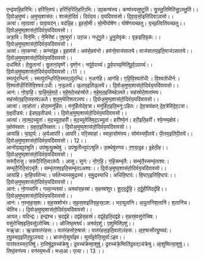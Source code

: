 

  
एन्द्र॑याहि॒हरि॑भि:। हरि॑भि॒रुप॑। हरि॑भि॒रिति॒हरि॑ऽभि:। उप॒कण्व॑स्य। कण्व॑स्यसुष्टु॒तिं। सु॒स्तु॒तिमिति॑सु॒ऽस्तु॒तिं।। दि॒वोअ॒मुष्य॑। अ॒मुष्य॒शास॑त:। शास॑तो॒दिवं॑। दिवं॑य॒य। य॒यदि॑वावसो। दि॒वा॒व॒सो॒इति॑दिवाऽवसो।।  
अत्वा॑। त्वा॒ग्रावा॑। ग्रावा॒वद॑न्। वद॑न्नि॒ह। इ॒हसो॒मी। सो॒मीघोषे॑ण। घोषे॑णयच्छतु। य॒च्छ॒त्विति॑यच्छतु।। दि॒वोअ॒मुष्य॒शास॑तो॒दिवं॑य॒यदि॑वावसो।।  
अत्रा॒वि। विने॒मि:। ने॒मिरे॑षां। ए॒षा॒मुरां॑। उरा॒न्न। नधू॑नु॒ते। धू॒नु॒तेवृक॑:। वृक॒इति॒वृक॑:।। दि॒वोअ॒मुष्य॒शास॑तो॒दिवं॑य॒यदि॑वावसो।।  
अत्वा॑। त्वा॒कण्वा॑:। कण्वा॑इ॒ह। इ॒हाव॑से। अव॑से॒हव॑न्ते। हव॑न्ते॒वाज॑सातये। वाज॑सातय॒इति॒वाज॑ऽसातये।। दि॒वोअ॒मुष्य॒शास॑तो॒दिवं॑य॒यदि॑वावसो।।  
दधा॑मिते। ते॒सु॒तानां॑। सु॒तानां॒वृष्णॆ॑। वृष्णे॒न। नपू॑र्व॒पाय्यं॑। पू॒र्व॒पाय्य॒मिति॑पू॒र्व॒ऽपाय्यं॑।। दि॒वोअ॒मुष्य॒शास॑तो॒दिवं॑य॒यदि॑वावसो।।11 ।।  
स्मत्पु॑रन्धिर्न:। स्मत्पु॑रन्धि॒रिति॒स्मत्ऽपु॑रन्धि:। न॒अग॑हि। आग॑हि। ग॒हि॒वि॒श्वतो॑धी:। वि॒श्वतो॑धीर्न:। वि॒श्वतो॑धी॒रिति॑वि॒श्वत॑:ऽधी:। न॒ऊ॒तये॑। ऊ॒तय॒इति॑ऊ॒तये॑।। दि॒वोअ॒मुष्य॒शास॑तो॒दिवं॑य॒यदि॑वावसो।।  
आन॑:। नो॒या॒हि॒। या॒हि॒म॒हे॒म॒ते॒। म॒हे॒म॒ते॒सह॑स्रोते। म॒हे॒म॒त॒इति॑महेऽमते। सह॑स्रोते॒शता॑मघ। सह॑स्रोत॒इति॒सहस्र॑ऽऊते। श॒त॒म॒घेति॑शतऽमघ।। दि॒वोअ॒मुष्य॒शास॑तो॒दिवं॑य॒यदि॑वावसो।।  
आत्वा॑। त्वा॒होता॑। होता॒मनु॑र्हित:। मनु॑र्हितोदेव॒त्रा। मनु॑र्हित॒इति॒मनु॑:ऽहित:। दे॒व॒त्राव॑क्षत् दे॒व॒त्रेति॑दे॒व॒ऽत्रा। व॒क्ष॒दीड्य॑:। ईड्य॒इतीड्य॑:।। दि॒वोअ॒मुष्य॒शास॑तो॒दिवं॑य॒यदि॑वावसो।।  
आत्वा॑। त्वा॒म॒द॒च्युता॑। म॒द॒च्युता॒हरी॑। म॒द॒च्युतेति॑म॒द॒ऽच्युता॑। हरी॑श्ये॒नं। हरी॒इति॒हरी॑। श्ये॒नम्प॒क्षेव॑। प॒क्षेव॑वक्षत:। व॒क्ष॒त॒इति॑वक्षत:।। दि॒वोअ॒मुष्य॒शास॑तो॒दिवं॑य॒यदि॑वावसो।।  
आया॑हि। या॒ह्य॒र्य:। अ॒र्यआपरि॑। आपरि॑। परि॒स्वाहा॑। स्वाहा॒सोम॑स्य। सोम॑स्यपी॒तये॑। पी॒तय॒इति॑पी॒तये॑।। दि॒वोअ॒मुष्य॒शास॑तो॒दिवं॑य॒यदि॑वावसो।। 12।।  
आनो॑या॒ह्युप॑श्रुति। उप॑श्रुत्यु॒क्थेषु॑ । उप॑श्रु॒तीत्युप॑ऽश्रुति। उ॒क्थेषु॑रणय। र॒ण॒या॒इ॒ह। इ॒हेती॒ह।। दि॒वोअ॒मुष्य॒शास॑तो॒दिवं॑य॒यदि॑वावसो।।  
सरू॑पै॒रासु। सरू॑पै॒रिति॒सऽरू॑पै:। आसु। सुन॑:। नो॒ग॒हि॒। ग॒हि॒सम्भृ॑तै:। सम्भृ॑तै॒स्सम्भृ॑ताश्व:। सम्भृ॑तै॒रिति॒संऽभृ॑तै:। सम्भृ॑ताश्व॒इति॒सम्भृ॑तऽअश्व:।। दि॒वोअ॒मुष्य॒शास॑तो॒दिवं॑य॒यदि॑वावसो।।  
आया॑हि। या॒हि॒पर्व॑तेभ्य:। पर्व॑तेभ्यस्समु॒द्रस्य॑। स॒मु॒द्रस्याधि॑। अधि॑वि॒ष्टप॑:। वि॒ष्टप॒इति॑वि॒ष्टप॑:।। दि॒वोअ॒मुष्य॒शास॑तो॒दिवं॑य॒यदि॑वावसो।।  
आन॑:। नो॒गव्या॑नि। गव्या॒न्यश्व्या॑। अश्व्या॑स॒हस्रा॑। स॒हस्रा॑शूर। शू॒र॒द॒र्दृ॒हि॒। द॒र्दृ॒ही॒ति॑दर्दृहि।। दि॒वोअ॒मुष्य॒शास॑तो॒दिवं॑य॒यदि॑वावसो।।  
आन॑:। न॒स्स॒ह॒स्र॒श:। स॒ह॒स्रशोभ॑र। स॒ह॒स्र॒शइति॑स॒ह॒स्र॒ऽश:। भरा॒युता॑नि। अ॒युता॑निश॒तानि॑। श॒तानि॑च। चेति॑च।। दि॒वोअ॒मुष्य॒शास॑तो॒दिवं॑य॒यदि॑वावसो।।  
आयत्। यदिन्द्र॑:। इन्द्र॑श्च। च॒दद्व॑हे। दद्व॑हेस॒हस्रं॑। दद्व॑हे॒इति॒दद्व॑हे। स॒हस्रं॒वसु॑रोचिष:। वसु॑रोचिष॒इति॒वसु॑ऽरोचिष:।। ओजि॑ष्ठ॒मश्व्यं॑। अश्व्यं॑प॒शुं। प॒शुमिति॑प॒शुं।।  
यऋ॒ज्रा:। ऋ॒ज्रावात॑रंहस:। वात॑रंहसोरु॒षास॑:। वात॑रंहस॒इति॒वात॑ऽरंहस:। अ॒रु॒षासो॑रघु॒ष्यद॑:। र॒घु॒स्यद॒इति॑र॒घु॒ऽस्यद॑:।। भ्राज॑न्ते॒सूर्या॑इव। सूर्या॑इ॒वेति॒सूर्या॑:ऽइव।।  
पारा॑वतस्यरा॒तिषु॑। रा॒तिषु॑द्र॒वच्च॑क्रेषु। द्र॒वच्च॑क्रेष्वा॒शुषु॑। द्र॒वच्च॑क्रे॒ष्विति॑द्र॒वत्ऽच॑क्रेषु। आ॒शुष्वित्या॒शुषु॑।। तिष्ठं॒वन॑स्य। वन॑स्य॒मध्ये॑। मध्य॒आ। एत्या।। 13 ।।  
